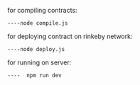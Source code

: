 for compiling contracts:

    ----node compile.js

for deploying contract on rinkeby network:

    ----node deploy.js

for running on server:

    ----  npm run dev
